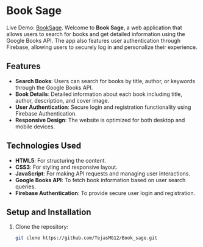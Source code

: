 # Book Sage
 Live Demo: [BookSage](https://tejasmg12.github.io/Book_sage/).
Welcome to **Book Sage**, a web application that allows users to search for books and get detailed information using the Google Books API. The app also features user authentication through Firebase, allowing users to securely log in and personalize their experience.

## Features

- **Search Books**: Users can search for books by title, author, or keywords through the Google Books API.
- **Book Details**: Detailed information about each book including title, author, description, and cover image.
- **User Authentication**: Secure login and registration functionality using Firebase Authentication.
- **Responsive Design**: The website is optimized for both desktop and mobile devices.

## Technologies Used

- **HTML5**: For structuring the content.
- **CSS3**: For styling and responsive layout.
- **JavaScript**: For making API requests and managing user interactions.
- **Google Books API**: To fetch book information based on user search queries.
- **Firebase Authentication**: To provide secure user login and registration.

## Setup and Installation

1. Clone the repository:
   ```bash
   git clone https://github.com/TejasMG12/Book_sage.git


